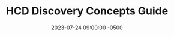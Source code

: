 ---
date: 2023-07-24 09:00:00 -0500
kicker: HCD Guide Series
title: "HCD Discovery Concepts Guide"
deck: 
summary: 
guide: hcd-discovery-concepts
aliases:
image: 
layout: single
---
